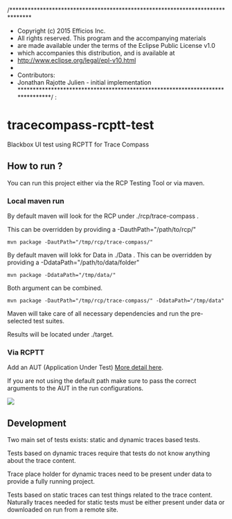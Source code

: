 /*******************************************************************************
* Copyright (c) 2015 Efficios Inc.
* All rights reserved. This program and the accompanying materials
* are made available under the terms of the Eclipse Public License v1.0
* which accompanies this distribution, and is available at
* http://www.eclipse.org/legal/epl-v10.html
*
* Contributors:
* Jonathan Rajotte Julien - initial implementation
*******************************************************************************/
:
# tracecompass-rcptt-test
Blackbox UI test using RCPTT for Trace Compass

## How to run ?

You can run this project either via the RCP Testing Tool or via maven.

### Local maven run
By default maven will look for the RCP under ./rcp/trace-compass .

This can be overridden by providing a -DauthPath="/path/to/rcp/"

```
mvn package -DautPath="/tmp/rcp/trace-compass/"
```

By default maven will lokk for Data in ./Data .
This can be overridden by providing a -DdataPath="/path/to/data/folder"
```
mvn package -DdataPath="/tmp/data/"
```

Both argument can be combined.
```
mvn package -DautPath="/tmp/rcp/trace-compass/" -DdataPath="/tmp/data"
```

Maven will take care of all necessary dependencies and run the pre-selected test
suites.

Results will be located under ./target.

### Via RCPTT

Add an AUT (Application Under Test) [More detail here](https://www.eclipse.org/rcptt/documentation/userguide/getstarted/).

If you are not using the default path make sure to pass the correct arguments to
the AUT in the run configurations.

![](http://i.imgur.com/J4ohsPE.png)

## Development

Two main set of tests exists: static and dynamic traces based tests.

Tests based on dynamic traces require that tests do not know anything about the
trace content.

Trace place holder for dynamic traces need to be present under data to provide a fully
running project.

Tests based on static traces can test things related to the trace content.
Naturally traces needed for static tests must be either present under data or
downloaded on run from a remote site.
